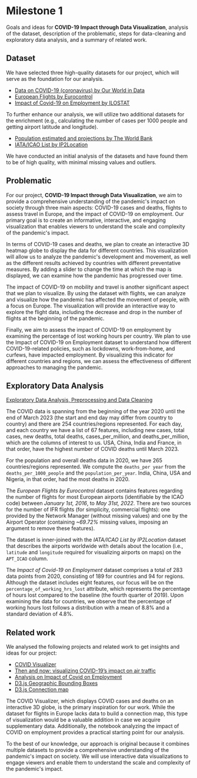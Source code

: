 
# Milestone 1

Goals and ideas for **COVID-19 Impact through Data Visualization**, analysis of the dataset, description of the problematic, steps for data-cleaning and exploratory data analysis, and a summary of related work.

## Dataset

We have selected three high-quality datasets for our project, which will serve as the foundation for our analysis.
- [Data on COVID-19 (coronavirus) by Our World in Data](https://github.com/owid/covid-19-data/tree/master/public/data)
- [European Flights by Eurocontrol](https://github.com/rfordatascience/tidytuesday/tree/master/data/2022/2022-07-12)
- [Impact of Covid-19 on Employment by ILOSTAT](https://www.kaggle.com/datasets/vineethakkinapalli/impact-of-covid19-on-employment-ilostat)

To further enhance our analysis, we will utilize two additional datasets for the enrichment (e.g., calculating the number of cases per 1000 people and getting airport latitude and longitude).
- [Population estimated and projections by The World Bank](https://databank.worldbank.org/source/population-estimates-and-projections/preview/on)
- [IATA/ICAO List by IP2Location](https://github.com/ip2location/ip2location-iata-icao)

We have conducted an initial analysis of the datasets and have found them to be of high quality, with minimal missing values and outliers.

## Problematic

For our project, **COVID-19 Impact through Data Visualization**, we aim to provide a comprehensive understanding of the pandemic's impact on society through three main aspects: COVID-19 cases and deaths, flights to assess travel in Europe, and the impact of COVID-19 on employment. Our primary goal is to create an informative, interactive, and engaging visualization that enables viewers to understand the scale and complexity of the pandemic's impact.

In terms of COVID-19 cases and deaths, we plan to create an interactive 3D heatmap globe to display the data for different countries. This visualization will allow us to analyze the pandemic's development and movement, as well as the different results achieved by countries with different preventative measures. By adding a slider to change the time at which the map is displayed, we can examine how the pandemic has progressed over time.

The impact of COVID-19 on mobility and travel is another significant aspect that we plan to visualize. By using the dataset with flights, we can analyze and visualize how the pandemic has affected the movement of people, with a focus on Europe. The visualization will provide an interactive way to explore the flight data, including the decrease and drop in the number of flights at the beginning of the pandemic.

Finally, we aim to assess the impact of COVID-19 on employment by examining the percentage of lost working hours per country. We plan to use the Impact of COVID-19 on Employment dataset to understand how different COVID-19-related policies, such as lockdowns, work-from-home, and curfews, have impacted employment. By visualizing this indicator for different countries and regions, we can assess the effectiveness of different approaches to managing the pandemic.

## Exploratory Data Analysis

[Exploratory Data Analysis, Preprocessing and Data Cleaning](/data/exploratory_data_analysis.ipynb)

The COVID data is spanning from the beginning of the year 2020 until the end of March 2023 (the start and end day may differ from country to country) and there are 254 countries/regions represented. For each day, and each country we have a list of 67 features, including new cases, total cases, new deaths, total deaths, cases_per_million, and deaths_per_million, which are the columns of interest to us. USA, China, India and France, in that order, have the highest number of COVID deaths until March 2023.

For the population and overall deaths data in 2020, we have 265 countries/regions represented. We compute the `deaths_per year` from the `deaths_per_1000_people` and the `population_per_year`. India, China, USA and Nigeria, in that order, had the most deaths in 2020.

The *European Flights by Eurocontrol* dataset contains features regarding the number of flights for most European airports (identifiable by the ICAO code) between *January 1st, 2016*, to *May 31st, 2022*. There are two sources for the number of IFR flights (for simplicity, commercial flights): one provided by the Network Manager (without missing values) and one by the Airport Operator (containing *~69.72%* missing values, imposing an argument to remove these features).

The dataset is inner-joined with the *IATA/ICAO List by IP2Location* dataset that describes the airports worldwide with details about the location (i.e., `latitude` and `longitude` required for visualizing airports on maps) on the `APT_ICAO` column.

The *Impact of Covid-19 on Employment* dataset comprises a total of 283 data points from 2020, consisting of 189 for countries and 94 for regions. Although the dataset includes eight features, our focus will be on the `percentage_of_working_hrs_lost` attribute, which represents the percentage of hours lost compared to the baseline (the fourth quarter of 2019). Upon examining the data for countries, we observe that the percentage of working hours lost follows a distribution with a mean of 8.8% and a standard deviation of 4.8%.

## Related work

We analysed the following projects and related work to get insights and ideas for our project:
- [COVID Visualizer](https://www.covidvisualizer.com)
- [Then and now: visualizing COVID-19’s impact on air traffic](https://www.flightradar24.com/blog/then-and-now-visualizing-covid-19s-impact-on-air-traffic/)
- [Analysis on Impact of Covid on Employment](https://www.kaggle.com/code/zusmani/analysis-on-impact-of-covid-on-employment)
- [D3.js Geographic Bounding Boxes](https://www.jasondavies.com/maps/bounds/)
- [D3.js Connection map](https://d3-graph-gallery.com/connectionmap.html)

The COVID Visualizer, which displays COVID cases and deaths on an interactive 3D globe, is the primary inspiration for our work. While the dataset for flights in Europe lacks data to build a connection map, this type of visualization would be a valuable addition in case we acquire supplementary data. Additionally, the notebook analyzing the impact of COVID on employment provides a practical starting point for our analysis.

To the best of our knowledge, our approach is original because it combines multiple datasets to provide a comprehensive understanding of the pandemic's impact on society. We will use interactive data visualizations to engage viewers and enable them to understand the scale and complexity of the pandemic's impact.
